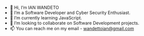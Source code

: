 - 👋 Hi, I’m IAN WANDETO
- 👀 I’m a Software Developer and Cyber Security Enthusiast.
- 🌱 I’m currently learning JavaScript.
- 💞️ I’m looking to collaborate on Software Development projects.
- 📫 You can reach me on my email - wandettoian@gmail.com

<!---
IWANDETO/IWANDETO is a ✨ special ✨ repository because its `README.md` (this file) appears on your GitHub profile.
You can click the Preview link to take a look at your changes.
--->
